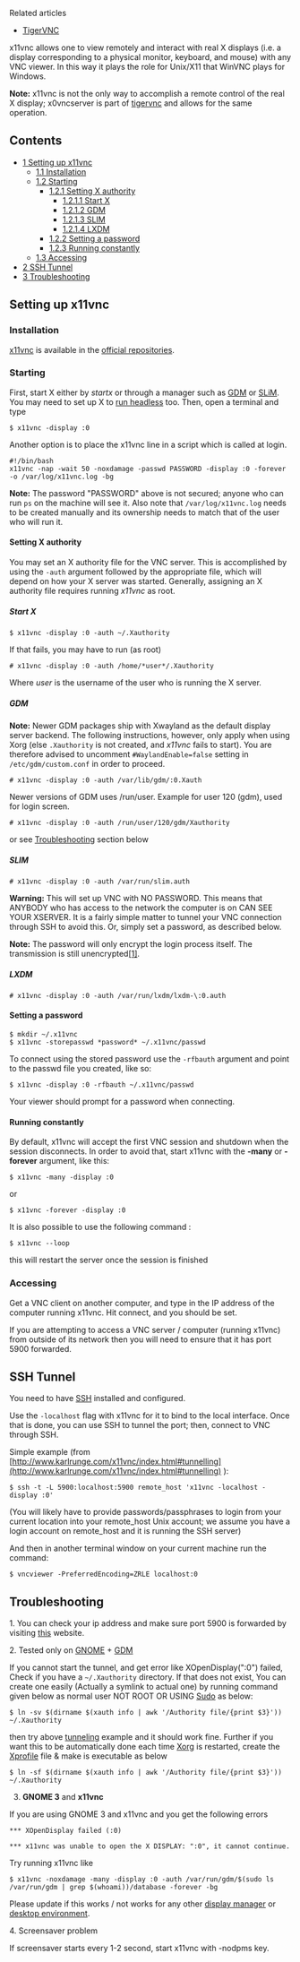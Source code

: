 Related articles

*   [TigerVNC](/index.php/TigerVNC "TigerVNC")

x11vnc allows one to view remotely and interact with real X displays (i.e. a display corresponding to a physical monitor, keyboard, and mouse) with any VNC viewer. In this way it plays the role for Unix/X11 that WinVNC plays for Windows.

**Note:** x11vnc is not the only way to accomplish a remote control of the real X display; x0vncserver is part of [tigervnc](https://www.archlinux.org/packages/?name=tigervnc) and allows for the same operation.

## Contents

*   [1 Setting up x11vnc](#Setting_up_x11vnc)
    *   [1.1 Installation](#Installation)
    *   [1.2 Starting](#Starting)
        *   [1.2.1 Setting X authority](#Setting_X_authority)
            *   [1.2.1.1 Start X](#Start_X)
            *   [1.2.1.2 GDM](#GDM)
            *   [1.2.1.3 SLIM](#SLIM)
            *   [1.2.1.4 LXDM](#LXDM)
        *   [1.2.2 Setting a password](#Setting_a_password)
        *   [1.2.3 Running constantly](#Running_constantly)
    *   [1.3 Accessing](#Accessing)
*   [2 SSH Tunnel](#SSH_Tunnel)
*   [3 Troubleshooting](#Troubleshooting)

## Setting up x11vnc

### Installation

[x11vnc](https://www.archlinux.org/packages/?name=x11vnc) is available in the [official repositories](/index.php/Official_repositories "Official repositories").

### Starting

First, start X either by *startx* or through a manager such as [GDM](/index.php/GDM "GDM") or [SLiM](/index.php/SLiM "SLiM"). You may need to set up X to [run headless](/index.php/Headless_With_X "Headless With X") too. Then, open a terminal and type

```
$ x11vnc -display :0

```

Another option is to place the x11vnc line in a script which is called at login.

```
#!/bin/bash
x11vnc -nap -wait 50 -noxdamage -passwd PASSWORD -display :0 -forever -o /var/log/x11vnc.log -bg

```

**Note:** The password "PASSWORD" above is not secured; anyone who can run `ps` on the machine will see it. Also note that `/var/log/x11vnc.log` needs to be created manually and its ownership needs to match that of the user who will run it.

#### Setting X authority

You may set an X authority file for the VNC server. This is accomplished by using the `-auth` argument followed by the appropriate file, which will depend on how your X server was started. Generally, assigning an X authority file requires running *x11vnc* as root.

##### Start X

```
$ x11vnc -display :0 -auth ~/.Xauthority

```

If that fails, you may have to run (as root)

```
# x11vnc -display :0 -auth /home/*user*/.Xauthority

```

Where *user* is the username of the user who is running the X server.

##### GDM

**Note:** Newer GDM packages ship with Xwayland as the default display server backend. The following instructions, however, only apply when using Xorg (else `.Xauthority` is not created, and *x11vnc* fails to start). You are therefore advised to uncomment `#WaylandEnable=false` setting in `/etc/gdm/custom.conf` in order to proceed.

```
# x11vnc -display :0 -auth /var/lib/gdm/:0.Xauth

```

Newer versions of GDM uses /run/user. Example for user 120 (gdm), used for login screen.

```
# x11vnc -display :0 -auth /run/user/120/gdm/Xauthority

```

or see [Troubleshooting](#Troubleshooting) section below

##### SLIM

```
# x11vnc -display :0 -auth /var/run/slim.auth

```

**Warning:** This will set up VNC with NO PASSWORD. This means that ANYBODY who has access to the network the computer is on CAN SEE YOUR XSERVER. It is a fairly simple matter to tunnel your VNC connection through SSH to avoid this. Or, simply set a password, as described below.

**Note:** The password will only encrypt the login process itself. The transmission is still unencrypted[[1]](http://security.web.cern.ch/security/ssh/encrypt_vnc.htm).

##### LXDM

```
# x11vnc -display :0 -auth /var/run/lxdm/lxdm-\:0.auth

```

#### Setting a password

```
$ mkdir ~/.x11vnc
$ x11vnc -storepasswd *password* ~/.x11vnc/passwd

```

To connect using the stored password use the `-rfbauth` argument and point to the passwd file you created, like so:

```
$ x11vnc -display :0 -rfbauth ~/.x11vnc/passwd 

```

Your viewer should prompt for a password when connecting.

#### Running constantly

By default, x11vnc will accept the first VNC session and shutdown when the session disconnects. In order to avoid that, start x11vnc with the **-many** or **-forever** argument, like this:

```
$ x11vnc -many -display :0

```

or

```
$ x11vnc -forever -display :0

```

It is also possible to use the following command :

```
$ x11vnc --loop

```

this will restart the server once the session is finished

### Accessing

Get a VNC client on another computer, and type in the IP address of the computer running x11vnc. Hit connect, and you should be set.

If you are attempting to access a VNC server / computer (running x11vnc) from outside of its network then you will need to ensure that it has port 5900 forwarded.

## SSH Tunnel

You need to have [SSH](/index.php/SSH "SSH") installed and configured.

Use the `-localhost` flag with x11vnc for it to bind to the local interface. Once that is done, you can use SSH to tunnel the port; then, connect to VNC through SSH.

Simple example (from [http://www.karlrunge.com/x11vnc/index.html#tunnelling](http://www.karlrunge.com/x11vnc/index.html#tunnelling) ):

```
$ ssh -t -L 5900:localhost:5900 remote_host 'x11vnc -localhost -display :0'

```

(You will likely have to provide passwords/passphrases to login from your current location into your remote_host Unix account; we assume you have a login account on remote_host and it is running the SSH server)

And then in another terminal window on your current machine run the command:

```
$ vncviewer -PreferredEncoding=ZRLE localhost:0

```

## Troubleshooting

1\. You can check your ip address and make sure port 5900 is forwarded by visiting [this](http://www.realvnc.com/cgi-bin/nettest.cgi) website.

2\. Tested only on [GNOME](/index.php/GNOME "GNOME") + [GDM](/index.php/GDM "GDM")

If you cannot start the tunnel, and get error like XOpenDisplay(":0") failed, Check if you have a `~/.Xauthority` directory. If that does not exist, You can create one easily (Actually a symlink to actual one) by running command given below as normal user NOT ROOT OR USING [Sudo](/index.php/Sudo "Sudo") as below:

```
$ ln -sv $(dirname $(xauth info | awk '/Authority file/{print $3}')) ~/.Xauthority

```

then try above [tunneling](#SSH_Tunnel) example and it should work fine. Further if you want this to be automatically done each time [Xorg](/index.php/Xorg "Xorg") is restarted, create the [Xprofile](/index.php/Xprofile "Xprofile") file & make is executable as below

```
$ ln -sf $(dirname $(xauth info | awk '/Authority file/{print $3}')) ~/.Xauthority

```

3. **GNOME 3** and **x11vnc**

If you are using GNOME 3 and x11vnc and you get the following errors

```
*** XOpenDisplay failed (:0) 

*** x11vnc was unable to open the X DISPLAY: ":0", it cannot continue.

```

Try running x11vnc like

```
$ x11vnc -noxdamage -many -display :0 -auth /var/run/gdm/$(sudo ls /var/run/gdm | grep $(whoami))/database -forever -bg

```

Please update if this works / not works for any other [display manager](/index.php/Display_manager "Display manager") or [desktop environment](/index.php/Desktop_environment "Desktop environment").

4\. Screensaver problem

If screensaver starts every 1-2 second, start x11vnc with -nodpms key.
